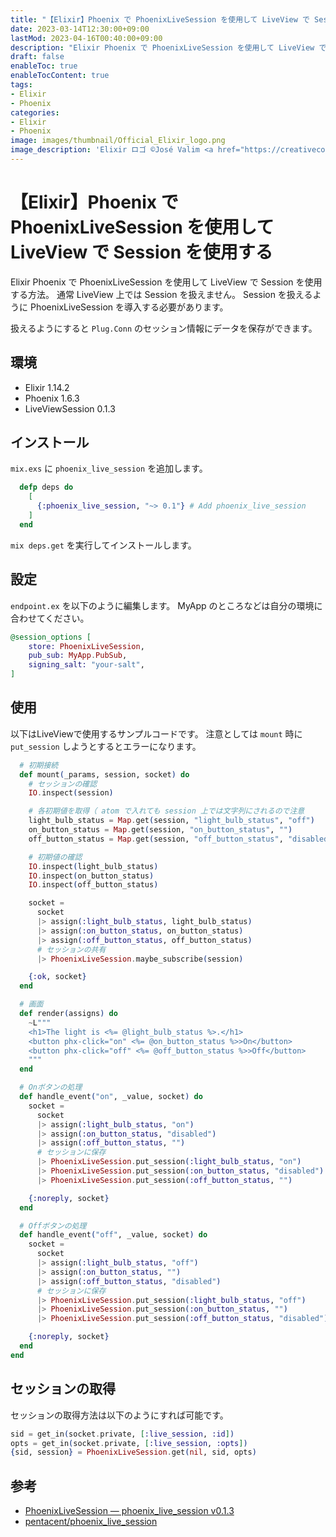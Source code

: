 ```yaml
---
title: "【Elixir】Phoenix で PhoenixLiveSession を使用して LiveView で Session を使用する"
date: 2023-03-14T12:30:00+09:00
lastMod: 2023-04-16T00:40:00+09:00
description: "Elixir Phoenix で PhoenixLiveSession を使用して LiveView で Session を使用する方法"
draft: false
enableToc: true
enableTocContent: true
tags: 
- Elixir
- Phoenix
categories: 
- Elixir
- Phoenix
image: images/thumbnail/Official_Elixir_logo.png
image_description: 'Elixir ロゴ ©José Valim <a href="https://creativecommons.org/licenses/by-sa/4.0" target="_blank" rel="nofollow noopener">CC 表示-継承 4.0</a>'
---
```


# 【Elixir】Phoenix で PhoenixLiveSession を使用して LiveView で Session を使用する
Elixir Phoenix で PhoenixLiveSession を使用して LiveView で Session を使用する方法。
通常 LiveView 上では Session を扱えません。
Session を扱えるように PhoenixLiveSession を導入する必要があります。

扱えるようにすると `Plug.Conn` のセッション情報にデータを保存ができます。

## 環境
* Elixir 1.14.2
* Phoenix 1.6.3
* LiveViewSession 0.1.3

## インストール
`mix.exs` に `phoenix_live_session` を追加します。

```mix.exs
  defp deps do
    [
      {:phoenix_live_session, "~> 0.1"} # Add phoenix_live_session
    ]
  end
```

`mix deps.get` を実行してインストールします。

## 設定
`endpoint.ex` を以下のように編集します。
MyApp のところなどは自分の環境に合わせてください。
```lib/my_app_web/endpoint.ex
@session_options [
    store: PhoenixLiveSession,
    pub_sub: MyApp.PubSub,
    signing_salt: "your-salt",
]
```

## 使用
以下はLiveViewで使用するサンプルコードです。
注意としては `mount` 時に `put_session` しようとするとエラーになります。

```src/lib/my_app_web/live/light_live.ex
  # 初期接続
  def mount(_params, session, socket) do
    # セッションの確認
    IO.inspect(session)

    # 各初期値を取得（ atom で入れても session 上では文字列にされるので注意
    light_bulb_status = Map.get(session, "light_bulb_status", "off")
    on_button_status = Map.get(session, "on_button_status", "")
    off_button_status = Map.get(session, "off_button_status", "disabled")

    # 初期値の確認
    IO.inspect(light_bulb_status)
    IO.inspect(on_button_status)
    IO.inspect(off_button_status)

    socket =
      socket
      |> assign(:light_bulb_status, light_bulb_status)
      |> assign(:on_button_status, on_button_status)
      |> assign(:off_button_status, off_button_status)
      # セッションの共有
      |> PhoenixLiveSession.maybe_subscribe(session)

    {:ok, socket}
  end

  # 画面
  def render(assigns) do
    ~L"""
    <h1>The light is <%= @light_bulb_status %>.</h1>
    <button phx-click="on" <%= @on_button_status %>>On</button>
    <button phx-click="off" <%= @off_button_status %>>Off</button>
    """
  end

  # Onボタンの処理
  def handle_event("on", _value, socket) do
    socket =
      socket
      |> assign(:light_bulb_status, "on")
      |> assign(:on_button_status, "disabled")
      |> assign(:off_button_status, "")
      # セッションに保存
      |> PhoenixLiveSession.put_session(:light_bulb_status, "on")
      |> PhoenixLiveSession.put_session(:on_button_status, "disabled")
      |> PhoenixLiveSession.put_session(:off_button_status, "")

    {:noreply, socket}
  end

  # Offボタンの処理
  def handle_event("off", _value, socket) do
    socket =
      socket
      |> assign(:light_bulb_status, "off")
      |> assign(:on_button_status, "")
      |> assign(:off_button_status, "disabled")
      # セッションに保存
      |> PhoenixLiveSession.put_session(:light_bulb_status, "off")
      |> PhoenixLiveSession.put_session(:on_button_status, "")
      |> PhoenixLiveSession.put_session(:off_button_status, "disabled")

    {:noreply, socket}
  end
end

```

## セッションの取得
セッションの取得方法は以下のようにすれば可能です。

```exs
sid = get_in(socket.private, [:live_session, :id])
opts = get_in(socket.private, [:live_session, :opts])
{sid, session} = PhoenixLiveSession.get(nil, sid, opts)
```

## 参考
* <a href="https://hexdocs.pm/phoenix_live_session/0.1.3/PhoenixLiveSession.html" target="_blank" rel="nofollow noopener">PhoenixLiveSession — phoenix_live_session v0.1.3</a>
* <a href="https://github.com/pentacent/phoenix_live_session" target="_blank" rel="nofollow noopener">pentacent/phoenix_live_session</a>

